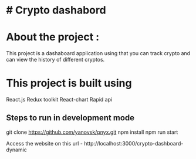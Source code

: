 # # Crypto dashabord 


# About the project :

This project is a dashaboard application using that you can track crypto and can view the history of different cryptos.

# This project is built using 
React.js 
Redux toolkit 
React-chart 
Rapid api

## Steps to run in development mode 

git clone https://github.com/yanovsk/pnyx.git
npm install 
npm run start

Access the website on this url - http://localhost:3000/crypto-dashboard-dynamic

